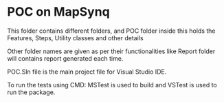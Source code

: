 # POC on MapSynq
This folder contains different folders, and POC folder inside this holds the Features, Steps, Utility classes and other details

Other folder names are given as per their functionalities like Report folder will contains report generated each time.

POC.Sln file is the main project file for Visual Studio IDE.

To run the tests using CMD:
MSTest is used to build and VSTest is used to run the package.